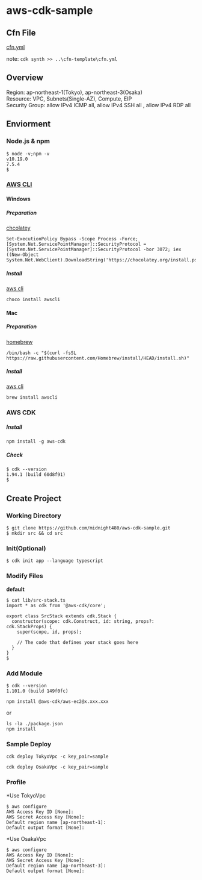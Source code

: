 # aws-cdk-sample

## Cfn File

[cfn.yml](./cfn-template/cfn.yml)

note: 
`cdk synth >> ..\cfn-template\cfn.yml`

## Overview

Region: ap-northeast-1(Tokyo), ap-northeast-3(Osaka)  
Resource: VPC, Subnets(Single-AZ), Compute, EIP  
Security Group: allow IPv4 ICMP all, allow IPv4 SSH all , allow IPv4 RDP all 

<!-- following: -->

<!--![AWS-Env](./images/sampleImage.png)  -->

## Enviorment

### Node.js & npm

```
$ node -v;npm -v                
v10.19.0
7.5.4
$ 
```

### [AWS CLI](https://aws.amazon.com/jp/cli/)

#### Windows

##### Preparation

[chcolatey](https://chocolatey.org/)
```
Set-ExecutionPolicy Bypass -Scope Process -Force; [System.Net.ServicePointManager]::SecurityProtocol = [System.Net.ServicePointManager]::SecurityProtocol -bor 3072; iex ((New-Object System.Net.WebClient).DownloadString('https://chocolatey.org/install.ps1'))
```

##### Install

[aws cli](https://chocolatey.org/packages/awscli)
```
choco install awscli
```

#### Mac

##### Preparation

[homebrew](https://brew.sh/index_ja)
```
/bin/bash -c "$(curl -fsSL https://raw.githubusercontent.com/Homebrew/install/HEAD/install.sh)"
```

##### Install

[aws cli](https://formulae.brew.sh/formula/awscli)
```
brew install awscli
```

### AWS CDK

##### Install 

```
npm install -g aws-cdk
```

##### Check

```
$ cdk --version
1.94.1 (build 60d8f91)
$ 
```

## Create Project

### Working Directory

```
$ git clone https://github.com/midnight480/aws-cdk-sample.git
$ mkdir src && cd src
```

### Init(Optional)

```
$ cdk init app --language typescript
```
### Modify Files

**default**

```
$ cat lib/src-stack.ts
import * as cdk from '@aws-cdk/core';

export class SrcStack extends cdk.Stack {
  constructor(scope: cdk.Construct, id: string, props?: cdk.StackProps) {
    super(scope, id, props);

    // The code that defines your stack goes here
  }
}
$
```
### Add Module

```
$ cdk --version
1.101.0 (build 149f0fc)
```

```
npm install @aws-cdk/aws-ec2@x.xxx.xxx
```

or 

```
ls -la ./package.json
npm install
```

### Sample Deploy

```
cdk deploy TokyoVpc -c key_pair=sample
```

```
cdk deploy OsakaVpc -c key_pair=sample
```

### Profile

*Use TokyoVpc

```
$ aws configure
AWS Access Key ID [None]: 
AWS Secret Access Key [None]: 
Default region name [ap-northeast-1]: 
Default output format [None]: 
```

*Use OsakaVpc

```
$ aws configure
AWS Access Key ID [None]: 
AWS Secret Access Key [None]: 
Default region name [ap-northeast-3]: 
Default output format [None]: 
```
